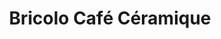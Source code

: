 ---
title: "Bricolo Café Céramique"
url: /vaudreuil-dorion/bricolo-cafe-ceramique/
shop: Basteln
---